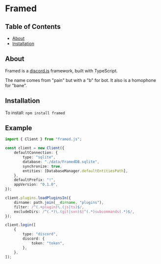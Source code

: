 # Framed

## Table of Contents

-   [About](#About)
-   [Installation](#Installation)

## About

Framed is a [discord.js](https://discord.js.org/#/) framework, built with TypeScript.

The name comes from "pain" but with a "b" for bot. It also is a homophone for "bane".

## Installation

To install: `npm install framed`

## Example

```ts
import { Client } from "framed.js";

const client = new Client({
	defaultConnection: {
		type: "sqlite",
		database: "./data/FramedDB.sqlite",
		synchronize: true,
		entities: [DatabaseManager.defaultEntitiesPath],
	},
	defaultPrefix: "!",
	appVersion: "0.1.0",
});

client.plugins.loadPluginsIn({
	dirname: path.join(__dirname, "plugins"),
	filter: /^(.+plugin)\.(js|ts)$/,
	excludeDirs: /^(.*)\.(git|svn)$|^(.*)subcommands(.*)$/,
});

client.login([
	{
		type: "discord",
		discord: {
			token: "token",
		},
	},
]);
```

